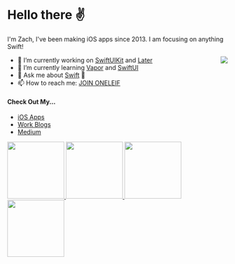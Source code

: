 # Hello there ✌️

I'm Zach, I've been making iOS apps since 2013. I am focusing on anything Swift! 

<img align="right" src="https://github-readme-stats.vercel.app/api?username=0xLeif&show_icons=true&icon_color=f05139&text_color=000000&bg_color=ffffff&hide_title=true&title_color=ffac45&count_private=true" />

- 🔭 I’m currently working on [SwiftUIKit](https://github.com/0xLeif/SwiftUIKit) and [Later](https://github.com/0xLeif/Later)
- 🌱 I’m currently learning [Vapor](https://vapor.codes) and [SwiftUI](https://developer.apple.com/documentation/swiftui)
- 💬 Ask me about [Swift](https://github.com/0xSwift) 🧡
- 📫 How to reach me: [JOIN ONELEIF](https://discord.com/invite/tv9UdJK)

#### Check Out My...
- [iOS Apps](https://apps.apple.com/lb/developer/zach-eriksen/id851997363)
- [Work Blogs](https://www.clientresourcesinc.com/author/zeriksen/)
- [Medium](https://medium.com/@0xLeif)


<a href="https://github.com/0xLeif/SwiftUIKit">
  <img src="https://github-readme-stats.vercel.app/api/pin/?username=0xLeif&repo=SwiftUIKit" height=130 />
</a>
<a href="https://github.com/0xLeif/Later">
  <img src="https://github-readme-stats.vercel.app/api/pin/?username=0xLeif&repo=Later" height=130 />
</a>
<a href="https://github.com/0xLeif/E.num">
  <img src="https://github-readme-stats.vercel.app/api/pin/?username=0xLeif&repo=E.num" height=130 />
</a>
<a href="https://github.com/0xLeif/AwesomeArticles">
  <img src="https://github-readme-stats.vercel.app/api/pin/?username=0xLeif&repo=AwesomeArticles" height=130 />
</a>
